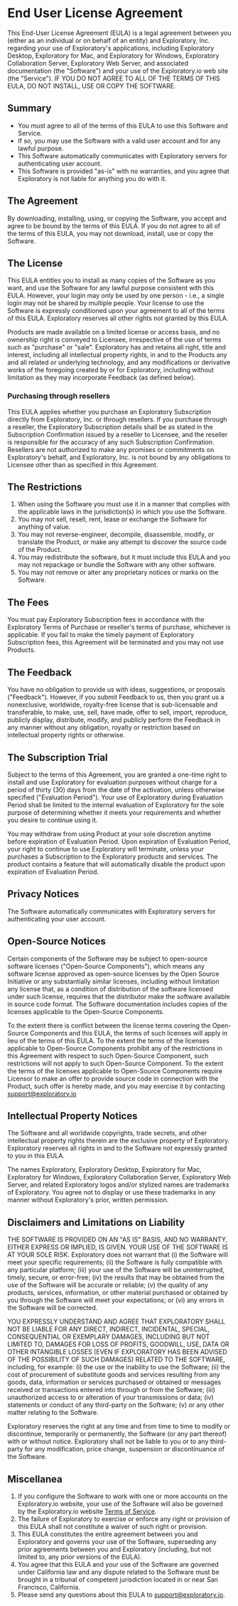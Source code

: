 # End User License Agreement

This End-User License Agreement (EULA) is a legal agreement between you (either as an individual or on behalf of an entity) and Exploratory, Inc. regarding your use of Exploratory's applications, including Exploratory Desktop, Exploratory for Mac, and Exploratory for Windows, Exploratory Collaboration Server, Exploratory Web Server, and associated documentation (the "Software") and your use of the Exploratory.io web site (the "Service"). IF YOU DO NOT AGREE TO ALL OF THE TERMS OF THIS EULA, DO NOT INSTALL, USE OR COPY THE SOFTWARE.

## Summary

* You must agree to all of the terms of this EULA to use this Software and Service.
* If so, you may use the Software with a valid user account and for any lawful purpose.
* This Software automatically communicates with Exploratory servers for authenticating user account.
* This Software is provided "as-is" with no warranties, and you agree that Exploratory is not liable for anything you do with it.

## The Agreement

By downloading, installing, using, or copying the Software, you accept and agree to be bound by the terms of this EULA. If you do not agree to all of the terms of this EULA, you may not download, install, use or copy the Software.

## The License

This EULA entitles you to install as many copies of the Software as you want, and use the Software for any lawful purpose consistent with this EULA. However, your login may only be used by one person - i.e., a single login may not be shared by multiple people. Your license to use the Software is expressly conditioned upon your agreement to all of the terms of this EULA. Exploratory reserves all other rights not granted by this EULA.

Products are made available on a limited license or access basis, and no ownership right is conveyed to Licensee, irrespective of the use of terms such as "purchase" or "sale". Exploratory has and retains all right, title and interest, including all intellectual property rights, in and to the Products any and all related or underlying technology, and any modifications or derivative works of the foregoing created by or for Exploratory, including without limitation as they may incorporate Feedback (as defined below).

### Purchasing through resellers

This EULA applies whether you purchase an Exploratory Subscription directly from Exploratory, Inc. or through resellers. If you purchase through a reseller, the Exploratory Subscription details shall be as stated in the Subscription Confirmation issued by a reseller to Licensee, and the reseller is responsible for the accuracy of any such Subscription Confirmation. Resellers are not authorized to make any promises or commitments on Exploratory's behalf, and Exploratory, Inc. is not bound by any obligations to Licensee other than as specified in this Agreement.

## The Restrictions

1. When using the Software you must use it in a manner that complies with the applicable laws in the jurisdiction(s) in which you use the Software.
2. You may not sell, resell, rent, lease or exchange the Software for anything of value.
3. You may not reverse-engineer, decompile, disassemble, modify, or translate the Product, or make any attempt to discover the source code of the Product.
4. You may redistribute the software, but it must include this EULA and you may not repackage or bundle the Software with any other software.
5. You may not remove or alter any proprietary notices or marks on the Software.

## The Fees

You must pay Exploratory Subscription fees in accordance with the Exploratory Terms of Purchase or reseller's terms of purchase, whichever is applicable. If you fail to make the timely payment of Exploratory Subscription fees, this Agreement will be terminated and you may not use Products.

## The Feedback

You have no obligation to provide us with ideas, suggestions, or proposals ("Feedback"). However, if you submit Feedback to us, then you grant us a nonexclusive, worldwide, royalty-free license that is sub-licensable and transferable, to make, use, sell, have made, offer to sell, import, reproduce, publicly display, distribute, modify, and publicly perform the Feedback in any manner without any obligation, royalty or restriction based on intellectual property rights or otherwise.

## The Subscription Trial

Subject to the terms of this Agreement, you are granted a one-time right to install and use Exploratory for evaluation purposes without charge for a period of thirty (30) days from the date of the activation, unless otherwise specified ("Evaluation Period"). Your use of Exploratory during Evaluation Period shall be limited to the internal evaluation of Exploratory for the sole purpose of determining whether it meets your requirements and whether you desire to continue using it.

You may withdraw from using Product at your sole discretion anytime before expiration of Evaluation Period. Upon expiration of Evaluation Period, your right to continue to use Exploratory will terminate, unless your purchases a Subscription to the Exploratory products and services. The product contains a feature that will automatically disable the product upon expiration of Evaluation Period.

## Privacy Notices

The Software automatically communicates with Exploratory servers for authenticating your user account.

## Open-Source Notices

Certain components of the Software may be subject to open-source software licenses ("Open-Source Components"), which means any software license approved as open-source licenses by the Open Source Initiative or any substantially similar licenses, including without limitation any license that, as a condition of distribution of the software licensed under such license, requires that the distributor make the software available in source code format. The Software documentation includes copies of the licenses applicable to the Open-Source Components.

To the extent there is conflict between the license terms covering the Open-Source Components and this EULA, the terms of such licenses will apply in lieu of the terms of this EULA. To the extent the terms of the licenses applicable to Open-Source Components prohibit any of the restrictions in this Agreement with respect to such Open-Source Component, such restrictions will not apply to such Open-Source Component. To the extent the terms of the licenses applicable to Open-Source Components require Licensor to make an offer to provide source code in connection with the Product, such offer is hereby made, and you may exercise it by contacting support@exploratory.io

## Intellectual Property Notices

The Software and all worldwide copyrights, trade secrets, and other intellectual property rights therein are the exclusive property of Exploratory. Exploratory reserves all rights in and to the Software not expressly granted to you in this EULA.

The names Exploratory, Exploratory Desktop, Exploratory for Mac, Exploratory for Windows, Exploratory Collaboration Server, Exploratory Web Server, and related Exploratory logos and/or stylized names are trademarks of Exploratory. You agree not to display or use these trademarks in any manner without Exploratory's prior, written permission.

## Disclaimers and Limitations on Liability

THE SOFTWARE IS PROVIDED ON AN "AS IS" BASIS, AND NO WARRANTY, EITHER EXPRESS OR IMPLIED, IS GIVEN. YOUR USE OF THE SOFTWARE IS AT YOUR SOLE RISK. Exploratory does not warrant that (i) the Software will meet your specific requirements; (ii) the Software is fully compatible with any particular platform; (iii) your use of the Software will be uninterrupted, timely, secure, or error-free; (iv) the results that may be obtained from the use of the Software will be accurate or reliable; (v) the quality of any products, services, information, or other material purchased or obtained by you through the Software will meet your expectations; or (vi) any errors in the Software will be corrected.

YOU EXPRESSLY UNDERSTAND AND AGREE THAT EXPLORATORY SHALL NOT BE LIABLE FOR ANY DIRECT, INDIRECT, INCIDENTAL, SPECIAL, CONSEQUENTIAL OR EXEMPLARY DAMAGES, INCLUDING BUT NOT LIMITED TO, DAMAGES FOR LOSS OF PROFITS, GOODWILL, USE, DATA OR OTHER INTANGIBLE LOSSES (EVEN IF EXPLORATORY HAS BEEN ADVISED OF THE POSSIBILITY OF SUCH DAMAGES) RELATED TO THE SOFTWARE, including, for example: (i) the use or the inability to use the Software; (ii) the cost of procurement of substitute goods and services resulting from any goods, data, information or services purchased or obtained or messages received or transactions entered into through or from the Software; (iii) unauthorized access to or alteration of your transmissions or data; (iv) statements or conduct of any third-party on the Software; (v) or any other matter relating to the Software.

Exploratory reserves the right at any time and from time to time to modify or discontinue, temporarily or permanently, the Software (or any part thereof) with or without notice. Exploratory shall not be liable to you or to any third-party for any modification, price change, suspension or discontinuance of the Software.

## Miscellanea

1. If you configure the Software to work with one or more accounts on the Exploratory.io website, your use of the Software will also be governed by the Exploratory.io website [Terms of Service](https://exploratory.io/terms).
2. The failure of Exploratory to exercise or enforce any right or provision of this EULA shall not constitute a waiver of such right or provision.
3. This EULA constitutes the entire agreement between you and Exploratory and governs your use of the Software, superseding any prior agreements between you and Exploratory (including, but not limited to, any prior versions of the EULA).
4. You agree that this EULA and your use of the Software are governed under California law and any dispute related to the Software must be brought in a tribunal of competent jurisdiction located in or near San Francisco, California.
5. Please send any questions about this EULA to support@exploratory.io.
